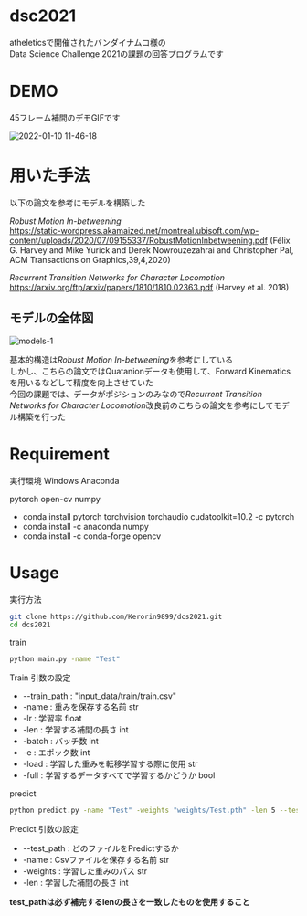 # dsc2021

atheleticsで開催されたバンダイナムコ様の  
Data Science Challenge 2021の課題の回答プログラムです

# DEMO

45フレーム補間のデモGIFです

![2022-01-10 11-46-18](https://user-images.githubusercontent.com/54616067/148713970-d5b8964f-122d-4d2c-b730-f0a2a1026857.gif)

# 用いた手法

以下の論文を参考にモデルを構築した

*Robust Motion In-betweening*  
https://static-wordpress.akamaized.net/montreal.ubisoft.com/wp-content/uploads/2020/07/09155337/RobustMotionInbetweening.pdf
(Félix G. Harvey and Mike Yurick and Derek Nowrouzezahrai and Christopher Pal, ACM Transactions on Graphics,39,4,2020)

*Recurrent Transition Networks for Character Locomotion*  
https://arxiv.org/ftp/arxiv/papers/1810/1810.02363.pdf
(Harvey et al. 2018)

## モデルの全体図　　

![models-1](https://user-images.githubusercontent.com/54616067/148716821-62630fdb-fb4e-42bf-8cef-ad6015cd3601.jpg)

基本的構造は*Robust Motion In-betweening*を参考にしている  
しかし、こちらの論文ではQuatanionデータも使用して、Forward Kinematicsを用いるなどして精度を向上させていた  
今回の課題では、データがポジションのみなので*Recurrent Transition Networks for Character Locomotion*改良前のこちらの論文を参考にしてモデル構築を行った

# Requirement

実行環境 Windows
Anaconda

pytorch
open-cv
numpy

* conda install pytorch torchvision torchaudio cudatoolkit=10.2 -c pytorch
* conda install -c anaconda numpy
* conda install -c conda-forge opencv

# Usage
実行方法
```bash
git clone https://github.com/Kerorin9899/dcs2021.git
cd dcs2021
```

train
```bash
python main.py -name "Test"
```

Train 引数の設定
* --train_path : "input_data/train/train.csv"
* -name        : 重みを保存する名前 str
* -lr          : 学習率 float
* -len         : 学習する補間の長さ int
* -batch       : バッチ数 int
* -e           : エポック数 int
* -load        : 学習した重みを転移学習する際に使用 str
* -full        : 学習するデータすべてで学習するかどうか bool

predict
```bash
python predict.py -name "Test" -weights "weights/Test.pth" -len 5 --test_path "input_data/test/test_easy.csv"
```

Predict 引数の設定
* --test_path  : どのファイルをPredictするか
* -name        : Csvファイルを保存する名前 str
* -weights     : 学習した重みのパス str
* -len         : 学習した補間の長さ int

**test_pathは必ず補完するlenの長さを一致したものを使用すること**
